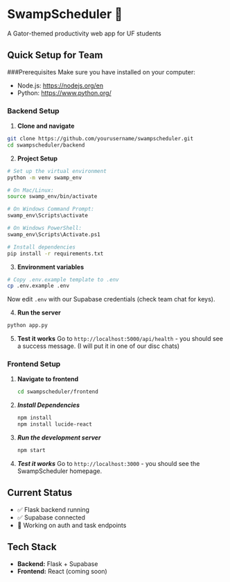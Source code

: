 # SwampScheduler 🐊
A Gator-themed productivity web app for UF students

## Quick Setup for Team
###Prerequisites
Make sure you have installed on your computer:
- Node.js: https://nodejs.org/en
- Python: https://www.python.org/

### Backend Setup

1. **Clone and navigate**
  ```sh
  git clone https://github.com/yourusername/swampscheduler.git
  cd swampscheduler/backend
  ```

2. **Project Setup**
  ```sh
  # Set up the virtual environment
  python -m venv swamp_env

  # On Mac/Linux:
  source swamp_env/bin/activate

  # On Windows Command Prompt:
  swamp_env\Scripts\activate

  # On Windows PowerShell:
  swamp_env\Scripts\Activate.ps1

  # Install dependencies
  pip install -r requirements.txt
  ```

3. **Environment variables**
  ```sh
  # Copy .env.example template to .env
  cp .env.example .env
  ```
Now edit ```.env``` with our Supabase credentials (check team chat for keys).

4. **Run the server**
  ```sh
  python app.py
  ```

5. **Test it works**
   Go to ```http://localhost:5000/api/health``` - you should see a success message. (I will put it in one of our disc chats)

### Frontend Setup

1. **Navigate to frontend**
   ```sh
   cd swampscheduler/frontend
   ```
2. ***Install Dependencies***
   ```sh
   npm install
   npm install lucide-react
   ```
3. ***Run the development server***
   ```sh
   npm start
   ```
4. ***Test it works***
   Go to ```http://localhost:3000``` - you should see the SwampScheduler homepage. 

## Current Status
- ✅ Flask backend running
- ✅ Supabase connected
- 🔄 Working on auth and task endpoints

## Tech Stack
- **Backend:** Flask + Supabase
- **Frontend:** React (coming soon)
